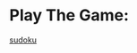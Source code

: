 <h1>Play The Game:</h1>
<a href='http://react-sudoku.s3-website-us-west-1.amazonaws.com/'>sudoku</a>
